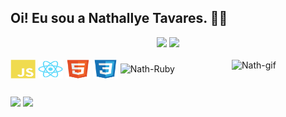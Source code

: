 ## Oi! Eu sou a Nathallye Tavares. 👋😊


<div align="center">
  <a href="https://github.com/nathallyet"></a>
  <img height="180em" src="https://github-readme-stats.vercel.app/api?username=nathallyet&show_icons=true&theme=dracula&include_all_commits=true&count_private=true" />
  <img height="180em" src="https://github-readme-stats.vercel.app/api/top-langs/?username=nathallyet&layout=compact&langs_count=7&theme=dracula" />
</div>
  
  
<div><br>
  <img align="center" alt="Nath-Js" height="30" width="40" src="https://raw.githubusercontent.com/devicons/devicon/master/icons/javascript/javascript-plain.svg">
  <img align="center" alt="Nath-React" height="30" width="40" src="https://raw.githubusercontent.com/devicons/devicon/master/icons/react/react-original.svg">
  <img align="center" alt="Nath-HTML" height="30" width="40" src="https://raw.githubusercontent.com/devicons/devicon/master/icons/html5/html5-original.svg">
  <img align="center" alt="Nath-CSS" height="30" width="40" src="https://raw.githubusercontent.com/devicons/devicon/master/icons/css3/css3-original.svg">
  <img align="center" alt="Nath-Ruby" height="30" width="40" src="https://cdn.jsdelivr.net/gh/devicons/devicon/icons/ruby/ruby-plain.svg">
  <img align="right" alt="Nath-gif" height="150" width="150" src="https://i.picasion.com/pic92/f093a2ca67deb94984b95394a51c32dd.gif">
</div>
  
##
  
<div> 
  <a href="https://www.linkedin.com/in/nathallye-tavares-62092a178" target="_blank"><img src="https://img.shields.io/badge/-LinkedIn-%230077B5?style=for-the-badge&logo=linkedin&logoColor=white" target="_blank"></a> 
  <a href = "mailto:nathallyet@gmail.com"><img src="https://img.shields.io/badge/-Gmail-%23333?style=for-the-badge&logo=gmail&logoColor=white" target="_blank"></a>
</div>
